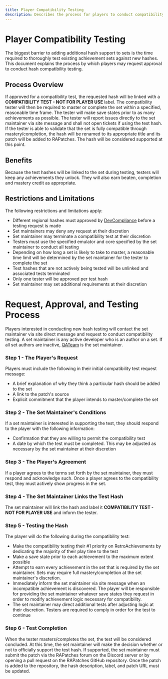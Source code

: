 ```yaml
---
title: Player Compatibility Testing
description: Describes the process for players to conduct compatibility testing for additional hashes to primary achievement sets on RetroAchievements.
---
```


# Player Compatibility Testing
The biggest barrier to adding additional hash support to sets is the time required to thoroughly test existing achievement sets against new hashes. This document explains the process by which players may request approval to conduct hash compatibility testing.

## Process Overview
If approved for a compatibility test, the requested hash will be linked with a **COMPATIBILITY TEST - NOT FOR PLAYER USE** label. The compatibility tester will then be required to master or complete the set within a specified, reasonable time frame. The tester will make save states prior to as many achievements as possible. The tester will report issues directly to the set maintainer via site message and shall not open tickets if using the test hash. If the tester is able to validate that the set is fully compatible through mastery/completion, the hash will be renamed to its appropriate title and its patch will be added to RAPatches. The hash will be considered supported at this point.

## Benefits
Because the test hashes will be linked to the set during testing, testers will keep any achievements they unlock. They will also earn beaten, completion and mastery credit as appropriate.

## Restrictions and Limitations
The following restrictions and limitations apply:

- Different regional hashes must approved by [DevCompliance](https://retroachievements.org/user/DevCompliance) before a testing request is made
- Set maintainers may deny any request at their discretion
- Set maintainer may terminate a compatibility test at their discretion
- Testers must use the specified emulator and core specified by the set maintainer to conduct all testing
- Depending on how long a set is likely to take to master, a reasonable time limit will be determined by the set maintainer for the tester to complete the set
- Test hashes that are not actively being tested will be unlinked and associated tests terminated
- Only one tester will be approved per test hash
- Set maintainer may set additional requirements at their discretion

# Request, Approval, and Testing Process
Players interested in conducting new hash testing will contact the set maintainer via site direct message and request to conduct compatibility testing. A set maintainer is any active developer who is an author on a set. If all set authors are inactive, [QATeam](https://retroachievements.org/user/QATeam) is the set maintainer.

### Step 1 - The Player's Request
Players must include the following in their initial compatibility test request message:

- A brief explanation of why they think a particular hash should be added to the set
- A link to the patch's source
- Explicit commitment that the player intends to master/complete the set

### Step 2 - The Set Maintainer's Conditions
If a set maintainer is interested in supporting the test, they should respond to the player with the following information:
 
- Confirmation that they are willing to permit the compatibility test
- A date by which the test must be completed. This may be adjusted as necessary by the set maintainer at their discretion

### Step 3 - The Player's Agreement
If a player agrees to the terms set forth by the set maintainer, they must respond and acknowledge such. Once a player agrees to the compatibility test, they must actively show progress in the set.

### Step 4 - The Set Maintainer Links the Test Hash
The set maintainer will link the hash and label it **COMPATIBILITY TEST - NOT FOR PLAYER USE** and inform the tester.

### Step 5 - Testing the Hash
The player will do the following during the compatibility test:

- Make the compatibility testing their #1 priority on RetroAchievements by dedicating the majority of their play time to the test
- Make a save state prior to each achievement to the maximum extent possible
- Attempt to earn every achievement in the set that is required by the set maintainer. Sets may require full mastery/completion at the set maintainer's discretion.
- Immediately inform the set maintainer via site message when an incompatible achievement is discovered. The player will be responsible for providing the set maintainer whatever save states they request in order to modify achievement logic necessary for compatibility.
- The set maintainer may direct additional tests after adjusting logic at their discretion. Testers are required to comply in order for the test to continue

### Step 6 - Test Completion
When the tester masters/completes the set, the test will be considered concluded. At this time, the set maintainer will make the decision whether or not to officially support the test hash. If supported, the set maintainer must submit the patch via the RAPatches forum on the Discord server or by opening a pull request on the RAPatches GitHub repository. Once the patch is added to the repository, the hash description, label, and patch URL must be updated.